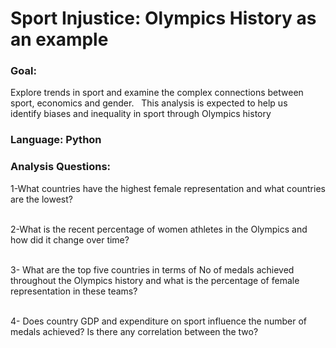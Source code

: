 # Sport Injustice: Olympics History as an example 

### Goal:
Explore trends in sport and examine the complex connections between sport, economics and gender.
 
This analysis is expected to help us identify biases and inequality in sport through Olympics history

### Language: Python

### Analysis Questions: 
1-What countries have the highest female representation and what countries are the lowest? <br> <br> 

2-What is the recent percentage of women athletes in the Olympics and how did it change over time? <br> <br> 

3- What are the top five countries in terms of No of medals achieved throughout the Olympics history and what is the percentage of female representation in these teams? <br> <br> 

4- Does country GDP and expenditure on sport influence the number of medals achieved? Is there any correlation between the two? <br> <br> 

